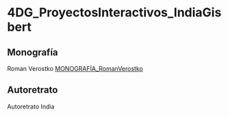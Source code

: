 # 4DG_ProyectosInteractivos_IndiaGisbert

## Monografía
Roman Verostko [MONOGRAFÍA_RomanVerostko](MONOGRAFÍA_RomanVerostko.pdf)

## Autoretrato
Autoretrato India 
